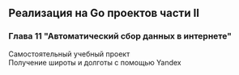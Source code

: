 ## Реализация на Go проектов части II
### Глава 11 "Автоматический сбор данных в интернете"
Самостоятельный учебный проект  
Получение широты и долготы с помощью Yandex